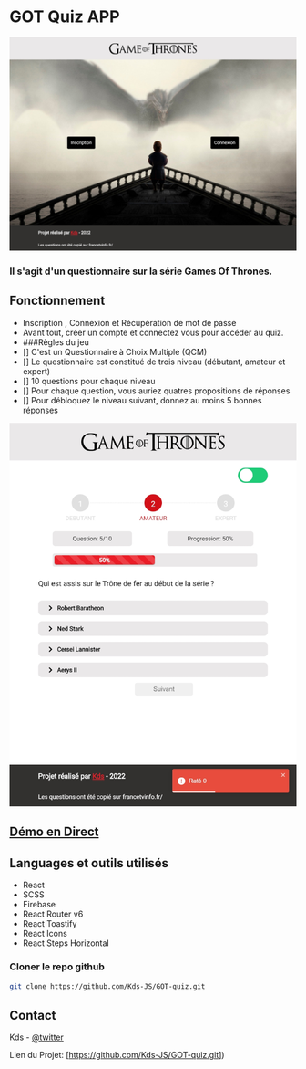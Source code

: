 # GOT Quiz APP

[![Screen ToDo App](./src/Design-GOT-Quiz/banner.jpg)](https://twitter.com/kds_JS)


### Il s'agit d'un questionnaire sur la série Games Of Thrones.

## Fonctionnement
- Inscription , Connexion et Récupération de mot de passe 
- Avant tout, créer un compte et connectez vous pour accéder au quiz.
- ###Règles du jeu
- [] C'est un Questionnaire à Choix Multiple (QCM)
- [] Le questionnaire est constitué de trois niveau (débutant, amateur et expert)
- [] 10 questions pour chaque niveau
- [] Pour chaque question, vous auriez quatres propositions de réponses
- [] Pour débloquez le niveau suivant, donnez au moins 5 bonnes réponses


[![Screen ToDo App](./src/Design-GOT-Quiz/banner-2.jpg)](https://twitter.com/kds_JS)




## [Démo en Direct](https://got-quiz-eight.vercel.app/)

## Languages et outils utilisés 
 - React 
 - SCSS
 - Firebase
 - React Router v6
 - React Toastify
 - React Icons
 - React Steps Horizontal


### Cloner le repo github

```sh
git clone https://github.com/Kds-JS/GOT-quiz.git
```

## Contact

Kds - [@twitter](https://twitter.com/kds_JS) 

Lien du Projet: [https://github.com/Kds-JS/GOT-quiz.git])
